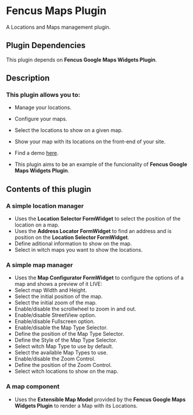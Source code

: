 # Fencus Maps Plugin

A Locations and Maps management plugin.

## Plugin Dependencies

This plugin depends on **Fencus Google Maps Widgets Plugin**.

## Description

### This plugin allows you to:
* Manage your locations.
* Configure your maps.
* Select the locations to show on a given map.
* Show your map with its locations on the front-end of your site.

* Find a demo [here](http://www.fencus.com.ar/demo).
* This plugin aims to be an example of the funcionality of **Fencus Google Maps Widgets Plugin**.

## Contents of this plugin

### A simple location manager
* Uses the **Location Selector FormWidget** to select the position of the location on a map.
* Uses the **Address Locator FormWidget** to find an address and is position on the **Location Selector FormWidget**.
* Define aditional information to show on the map.
* Select in witch maps you want to show the locations.

### A simple map manager
* Uses the **Map Configurator FormWidget** to configure the options of a map and shows a preview of it LIVE:
 * Select map Width and Height.
 * Select the initial position of the map.
 * Select the initial zoom of the map.
 * Enable/disable the scrollwheel to zoom in and out.
 * Enable/disable StreetView option.
 * Enable/disable Fullscreen option.
 * Enable/disable the Map Type Selector.
 * Define the position of the Map Type Selector.
 * Define the Style of the Map Type Selector.
 * Select witch Map Type to use by default.
 * Select the available Map Types to use.
 * Enable/disable the Zoom Control.
 * Define the position of the Zoom Control.
* Select witch locations to show on the map.

### A map component
* Uses the **Extensible Map Model** provided by the **Fencus Google Maps Widgets Plugin** to render a Map with its Locations.
